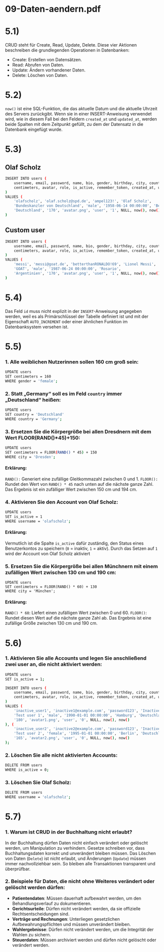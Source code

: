 

# 09-Daten-aendern.pdf

# 5.1) 

CRUD steht für Create, Read, Update, Delete. Diese vier Aktionen beschreiben die grundlegenden Operationen in Datenbanken: 
- Create: Erstellen von Datensätzen.
- Read: Abrufen von Daten.
- Update: Ändern vorhandener Daten.
- Delete: Löschen von Daten. 

# 5.2)

```now()``` ist eine SQL-Funktion, die das aktuelle Datum und die aktuelle Uhrzeit des Servers zurückgibt. 
Wenn sie in einer INSERT-Anweisung verwendet wird, wie in diesem Fall bei den Feldern ```created_at``` und ```updated_at```, werden beide Spalten mit dem Zeitpunkt gefüllt, zu dem der Datensatz in die Datenbank eingefügt wurde.

# 5.3)

## Olaf Scholz

```bash
INSERT INTO users (
    username, email, password, name, bio, gender, birthday, city, country,
    centimeters, avatar, role, is_active, remember_token, created_at, updated_at
)
VALUES (
    'olafscholz', 'olaf.scholz@spd.de', 'ampel123!', 'Olaf Scholz',
    'Bundeskanzler von Deutschland', 'male', '1958-06-14 00:00:00', 'Berlin',
    'Deutschland', '170', 'avatar.png', 'user', '1', NULL, now(), now()
)
```

## Custom user

```bash
INSERT INTO users (
    username, email, password, name, bio, gender, birthday, city, country,
    centimeters, avatar, role, is_active, remember_token, created_at, updated_at
)
VALUES (
    'messi', 'messi@goat.de', 'betterthanRONALDO!69', 'Lionel Messi',
    'GOAT', 'male', '1987-06-24 00:00:00', 'Rosario',
    'Argentinien', '170', 'avatar.png', 'user', '1', NULL, now(), now()
)
```

# 5.4)

Das Feld ```id``` muss nicht explizit in der ```INSERT```-Anweisung angegeben werden, weil es als Primärschlüssel der Tabelle definiert ist und mit der Eigenschaft ```AUTO_INCREMENT``` oder einer ähnlichen Funktion im Datenbanksystem versehen ist.

# 5.5)

### 1. Alle weiblichen Nutzerinnen sollen 160 cm groß sein:
```bash
UPDATE users
SET centimeters = 160
WHERE gender = 'female';
```

### 2. Statt „Germany“ soll es im Feld ```country``` immer „Deutschland“ heißen:
```bash
UPDATE users
SET country = 'Deutschland'
WHERE country = 'Germany';
```

### 3. Ersetzen Sie die Körpergröße bei allen Dresdnern mit dem Wert FLOOR(RAND()*45)+150:
```bash
UPDATE users
SET centimeters = FLOOR(RAND() * 45) + 150
WHERE city = 'Dresden';
```
#### Erklärung:
```RAND():``` Generiert eine zufällige Gleitkommazahl zwischen 0 und 1.
```FLOOR():``` Rundet den Wert von ```RAND() * 45``` nach unten auf die nächste ganze Zahl.
Das Ergebnis ist ein zufälliger Wert zwischen 150 cm und 194 cm.

### 4. Aktivieren Sie den Account von Olaf Scholz:
```bash 
UPDATE users
SET is_active = 1
WHERE username = 'olafscholz';
```
#### Erklärung:
Vermutlich ist die Spalte ```is_active``` dafür zuständig, den Status eines Benutzerkontos zu speichern (```0``` = inaktiv, ```1``` = aktiv). Durch das Setzen auf ```1``` wird der Account von Olaf Scholz aktiviert

### 5. Ersetzen Sie die Körpergröße bei allen Münchnern mit einem zufälligen Wert zwischen 130 cm und 190 cm:
```
UPDATE users
SET centimeters = FLOOR(RAND() * 60) + 130
WHERE city = 'München';
```
#### Erklärung:
```RAND() * 60```: Liefert einen zufälligen Wert zwischen 0 und 60.
```FLOOR()```: Rundet diesen Wert auf die nächste ganze Zahl ab.
Das Ergebnis ist eine zufällige Größe zwischen 130 cm und 190 cm.

# 5.6)

### 1. Aktivieren Sie alle Accounts und legen Sie anschließend zwei user an, die nicht aktiviert werden:

```bash
UPDATE users
SET is_active = 1;

INSERT INTO users (
    username, email, password, name, bio, gender, birthday, city, country,
    centimeters, avatar, role, is_active, remember_token, created_at, updated_at
)
VALUES (
    'inactive_user1', 'inactive1@example.com', 'password123', 'Inactive User 1',
    'Test user 1', 'male', '1990-01-01 00:00:00', 'Hamburg', 'Deutschland', 
    '180', 'avatar1.png', 'user', '0', NULL, now(), now()
), (
    'inactive_user2', 'inactive2@example.com', 'password123', 'Inactive User 2',
    'Test user 2', 'female', '1995-01-01 00:00:00', 'Berlin', 'Deutschland', 
    '165', 'avatar2.png', 'user', '0', NULL, now(), now()
);
```

### 2. Löschen Sie alle nicht aktivierten Accounts:
```bash
DELETE FROM users
WHERE is_active = 0;
```

### 3. Löschen Sie Olaf Scholz:
```bash
DELETE FROM users
WHERE username = 'olafscholz';
```

# 5.7)

### 1. Warum ist CRUD in der Buchhaltung nicht erlaubt?

In der Buchhaltung dürfen Daten nicht einfach verändert oder gelöscht werden, um Manipulation zu verhindern. Gesetze schreiben vor, dass Buchhaltungsdaten korrekt und unverändert bleiben müssen. Das Löschen von Daten (```Delete```) ist nicht erlaubt, und Änderungen (```Update```) müssen immer nachvollziehbar sein. So bleiben alle Transaktionen transparent und überprüfbar.

### 2. Beispiele für Daten, die nicht ohne Weiteres verändert oder gelöscht werden dürfen:

- **Patientendaten**: Müssen dauerhaft aufbewahrt werden, um den Behandlungsverlauf zu dokumentieren.
- **Gerichtsurteile**: Dürfen nicht verändert werden, da sie offizielle Rechtsentscheidungen sind.
- **Verträge und Rechnungen**: Unterliegen gesetzlichen Aufbewahrungspflichten und müssen unverändert bleiben.
- **Wahlergebnisse**: Dürfen nicht verändert werden, um die Integrität der Wahlen zu sichern.
- **Steuerdaten**: Müssen archiviert werden und dürfen nicht gelöscht oder verändert werden.